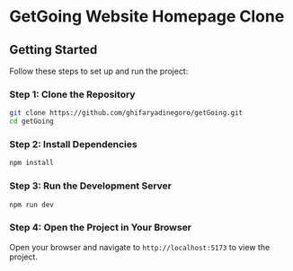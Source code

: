 # GetGoing Website Homepage Clone

## Getting Started

Follow these steps to set up and run the project:

### Step 1: Clone the Repository

```bash
git clone https://github.com/ghifaryadinegoro/getGoing.git
cd getGoing
```

### Step 2: Install Dependencies

```bash
npm install
```

### Step 3: Run the Development Server

```bash
npm run dev
```

### Step 4: Open the Project in Your Browser

Open your browser and navigate to `http://localhost:5173` to view the project.
